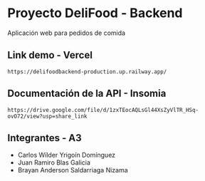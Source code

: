 # Proyecto DeliFood - Backend

Aplicación web para pedidos de comida

## Link demo - Vercel

`https://delifoodbackend-production.up.railway.app/`

## Documentación de la API - Insomia

`https://drive.google.com/file/d/1zxTEocAQLsGl44XsZyVlTR_HSq-ovO72/view?usp=share_link`

## Integrantes - A3

- Carlos Wílder Yrigoín Domínguez
- Juan Ramiro Blas Galicia
- Brayan Anderson Saldarriaga Nizama